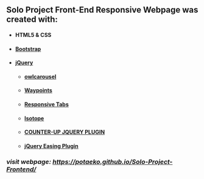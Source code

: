## Solo Project Front-End Responsive Webpage was created with: 
* #### HTML5 & CSS </br>
* #### [Bootstrap](https://getbootstrap.com) 
* #### [jQuery](https://jquery.com) </br>
    * #### [owlcarousel](https://owlcarousel2.github.io/OwlCarousel2) </br>
    * #### [Waypoints](http://imakewebthings.com/waypoints/) </br>
    * #### [Responsive Tabs](https://jellekralt.github.io/Responsive-Tabs/) </br>
    * #### [Isotope](https://isotope.metafizzy.co/) </br>
    * #### [COUNTER-UP JQUERY PLUGIN](https://ciromattia.github.io/jquery.counterup/demo/index.html) </br>
    * #### [jQuery Easing Plugin](http://gsgd.co.uk/sandbox/jquery/easing/#example) </br>  
###  *visit webpage: https://potaeko.github.io/Solo-Project-Frontend/*

